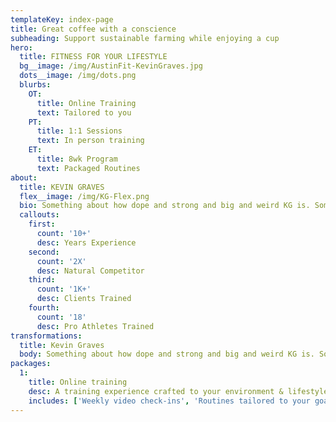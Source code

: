 ```yaml
---
templateKey: index-page
title: Great coffee with a conscience
subheading: Support sustainable farming while enjoying a cup
hero:
  title: FITNESS FOR YOUR LIFESTYLE
  bg__image: /img/AustinFit-KevinGraves.jpg
  dots__image: /img/dots.png
  blurbs:
    OT:
      title: Online Training
      text: Tailored to you
    PT:
      title: 1:1 Sessions
      text: In person training
    ET:
      title: 8wk Program
      text: Packaged Routines
about:
  title: KEVIN GRAVES
  flex__image: /img/KG-Flex.png
  bio: Something about how dope and strong and big and weird KG is. Something about how dope and strong and big and weird KG is. Something about how dope and strong and big and weird KG is. Something about how dope and strong and big and weird KG is.
  callouts:
    first:
      count: '10+'
      desc: Years Experience
    second:
      count: '2X'
      desc: Natural Competitor
    third:
      count: '1K+'
      desc: Clients Trained
    fourth:
      count: '18'
      desc: Pro Athletes Trained
transformations:
  title: Kevin Graves
  body: Something about how dope and strong and big and weird KG is. Something about how dope and strong and big and weird KG is. Something about how dope and strong and big and weird KG is.
packages:
  1:
    title: Online training
    desc: A training experience crafted to your environment & lifestyle
    includes: ['Weekly video check-ins', 'Routines tailored to your goals', 'Daily fitness & macro tracking', 'Access to exclusive FB page']
---
```


